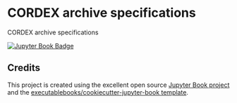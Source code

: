 # CORDEX archive specifications

CORDEX archive specifications

[![Jupyter Book Badge](https://jupyterbook.org/badge.svg)](https://wcrp-cordex.github.io/archive-specifications)

## Credits

This project is created using the excellent open source [Jupyter Book project](https://jupyterbook.org/) and the [executablebooks/cookiecutter-jupyter-book template](https://github.com/executablebooks/cookiecutter-jupyter-book).
